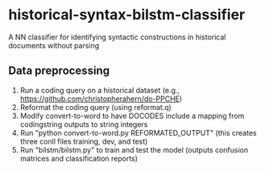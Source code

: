 # historical-syntax-bilstm-classifier
A NN classifier for identifying syntactic constructions in historical documents without parsing

## Data preprocessing
1) Run a coding query on a historical dataset (e.g., https://github.com/christopherahern/do-PPCHE)
2) Reformat the coding query (using reformat.q)
3) Modify convert-to-word to have DOCODES include a mapping from codingstring outputs to string integers
4) Run "python convert-to-word.py REFORMATED_OUTPUT" (this creates three conll files training, dev, and test)
5) Run "bilstm/bilstm.py" to train and test the model (outputs confusion matrices and classification reports)

